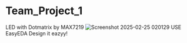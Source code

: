 # Team_Project_1
LED with Dotmatrix by MAX7219 
![Screenshot 2025-02-25 020129](https://github.com/user-attachments/assets/ec54daa6-86dd-4157-9c40-27ff401e769c)
USE EasyEDA Design it eazyy!
